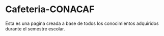 # Cafeteria-CONACAF
Esta es una pagina creada a base de todos los conocimientos adquiridos durante el semestre escolar.
